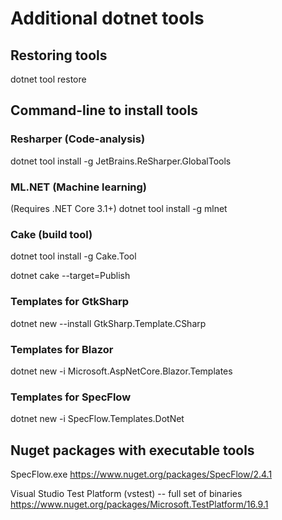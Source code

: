 # Additional dotnet tools

## Restoring tools

dotnet tool restore


## Command-line to install tools

### Resharper (Code-analysis)

dotnet tool install -g JetBrains.ReSharper.GlobalTools


### ML.NET (Machine learning)

(Requires .NET Core 3.1+)
dotnet tool install -g mlnet


### Cake (build tool)

dotnet tool install -g Cake.Tool

dotnet cake --target=Publish


### Templates for GtkSharp

dotnet new --install GtkSharp.Template.CSharp

### Templates for Blazor

dotnet new -i Microsoft.AspNetCore.Blazor.Templates

### Templates for SpecFlow

dotnet new -i SpecFlow.Templates.DotNet

## Nuget packages with executable tools

SpecFlow.exe
https://www.nuget.org/packages/SpecFlow/2.4.1

Visual Studio Test Platform (vstest) -- full set of binaries
https://www.nuget.org/packages/Microsoft.TestPlatform/16.9.1
